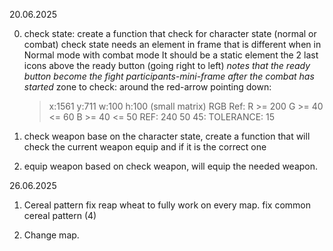 20.06.2025

0. check state:
	create a function that check for character state (normal or combat)
	check state needs an element in frame that is different when in Normal mode with combat mode
	It should be a static element
	the 2 last icons above the ready button (going right to left)
	*notes that the ready button become the fight participants-mini-frame after the combat has started*
	zone to check: around the red-arrow pointing down: 
	>x:1561 y:711 w:100 h:100 (small matrix)
	>RGB Ref: R >= 200 G >= 40 <= 60 B >= 40 <= 50
	>REF: 240 50 45: TOLERANCE: 15

1. check weapon
	base on the character state, create a function that will check the current
	weapon equip and if it is the correct one
2. equip weapon
	based on check weapon, will equip the needed weapon.

26.06.2025
1. Cereal pattern
	fix reap wheat to fully work on every map.
	fix common cereal pattern (4)

2. Change map.
